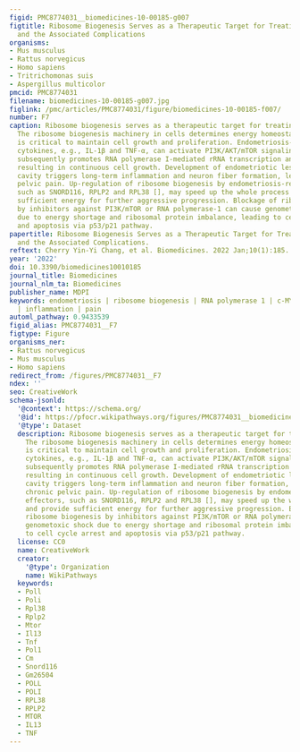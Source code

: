 ```yaml
---
figid: PMC8774031__biomedicines-10-00185-g007
figtitle: Ribosome Biogenesis Serves as a Therapeutic Target for Treating Endometriosis
  and the Associated Complications
organisms:
- Mus musculus
- Rattus norvegicus
- Homo sapiens
- Tritrichomonas suis
- Aspergillus multicolor
pmcid: PMC8774031
filename: biomedicines-10-00185-g007.jpg
figlink: /pmc/articles/PMC8774031/figure/biomedicines-10-00185-f007/
number: F7
caption: Ribosome biogenesis serves as a therapeutic target for treating endometriosis.
  The ribosome biogenesis machinery in cells determines energy homeostasis, which
  is critical to maintain cell growth and proliferation. Endometriosis-induced inflammatory
  cytokines, e.g., IL-1β and TNF-α, can activate PI3K/AKT/mTOR signaling [], which
  subsequently promotes RNA polymerase I-mediated rRNA transcription and editing/processing,
  resulting in continuous cell growth. Development of endometriotic lesions in peritoneal
  cavity triggers long-term inflammation and neuron fiber formation, leading to chronic
  pelvic pain. Up-regulation of ribosome biogenesis by endometriosis-related effectors,
  such as SNORD116, RPLP2 and RPL38 [], may speed up the whole process and provide
  sufficient energy for further aggressive progression. Blockage of ribosome biogenesis
  by inhibitors against PI3K/mTOR or RNA polymerase-1 can cause genometoxic shock
  due to energy shortage and ribosomal protein imbalance, leading to cell cycle arrest
  and apoptosis via p53/p21 pathway.
papertitle: Ribosome Biogenesis Serves as a Therapeutic Target for Treating Endometriosis
  and the Associated Complications.
reftext: Cherry Yin-Yi Chang, et al. Biomedicines. 2022 Jan;10(1):185.
year: '2022'
doi: 10.3390/biomedicines10010185
journal_title: Biomedicines
journal_nlm_ta: Biomedicines
publisher_name: MDPI
keywords: endometriosis | ribosome biogenesis | RNA polymerase 1 | c-MYC/mTOR signaling
  | inflammation | pain
automl_pathway: 0.9433539
figid_alias: PMC8774031__F7
figtype: Figure
organisms_ner:
- Rattus norvegicus
- Mus musculus
- Homo sapiens
redirect_from: /figures/PMC8774031__F7
ndex: ''
seo: CreativeWork
schema-jsonld:
  '@context': https://schema.org/
  '@id': https://pfocr.wikipathways.org/figures/PMC8774031__biomedicines-10-00185-g007.html
  '@type': Dataset
  description: Ribosome biogenesis serves as a therapeutic target for treating endometriosis.
    The ribosome biogenesis machinery in cells determines energy homeostasis, which
    is critical to maintain cell growth and proliferation. Endometriosis-induced inflammatory
    cytokines, e.g., IL-1β and TNF-α, can activate PI3K/AKT/mTOR signaling [], which
    subsequently promotes RNA polymerase I-mediated rRNA transcription and editing/processing,
    resulting in continuous cell growth. Development of endometriotic lesions in peritoneal
    cavity triggers long-term inflammation and neuron fiber formation, leading to
    chronic pelvic pain. Up-regulation of ribosome biogenesis by endometriosis-related
    effectors, such as SNORD116, RPLP2 and RPL38 [], may speed up the whole process
    and provide sufficient energy for further aggressive progression. Blockage of
    ribosome biogenesis by inhibitors against PI3K/mTOR or RNA polymerase-1 can cause
    genometoxic shock due to energy shortage and ribosomal protein imbalance, leading
    to cell cycle arrest and apoptosis via p53/p21 pathway.
  license: CC0
  name: CreativeWork
  creator:
    '@type': Organization
    name: WikiPathways
  keywords:
  - Poll
  - Poli
  - Rpl38
  - Rplp2
  - Mtor
  - Il13
  - Tnf
  - Pol1
  - Cm
  - Snord116
  - Gm26504
  - POLL
  - POLI
  - RPL38
  - RPLP2
  - MTOR
  - IL13
  - TNF
---
```

